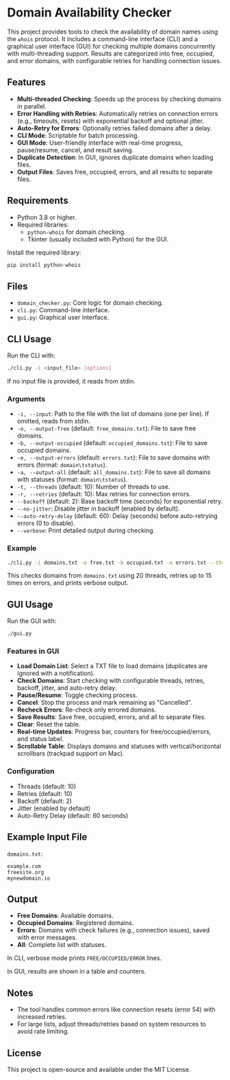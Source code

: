 # Domain Availability Checker

This project provides tools to check the availability of domain names using the `whois` protocol. It includes a command-line interface (CLI) and a graphical user interface (GUI) for checking multiple domains concurrently with multi-threading support. Results are categorized into free, occupied, and error domains, with configurable retries for handling connection issues.

## Features

- **Multi-threaded Checking**: Speeds up the process by checking domains in parallel.
- **Error Handling with Retries**: Automatically retries on connection errors (e.g., timeouts, resets) with exponential backoff and optional jitter.
- **Auto-Retry for Errors**: Optionally retries failed domains after a delay.
- **CLI Mode**: Scriptable for batch processing.
- **GUI Mode**: User-friendly interface with real-time progress, pause/resume, cancel, and result saving.
- **Duplicate Detection**: In GUI, ignores duplicate domains when loading files.
- **Output Files**: Saves free, occupied, errors, and all results to separate files.

## Requirements

- Python 3.8 or higher.
- Required libraries:
  - `python-whois` for domain checking.
  - Tkinter (usually included with Python) for the GUI.

Install the required library:

```bash
pip install python-whois
```

## Files

- `domain_checker.py`: Core logic for domain checking.
- `cli.py`: Command-line interface.
- `gui.py`: Graphical user interface.

## CLI Usage

Run the CLI with:

```bash
./cli.py -i <input_file> [options]
```

If no input file is provided, it reads from stdin.

### Arguments

- `-i, --input`: Path to the file with the list of domains (one per line). If omitted, reads from stdin.
- `-o, --output-free` (default: `free_domains.txt`): File to save free domains.
- `-b, --output-occupied` (default: `occupied_domains.txt`): File to save occupied domains.
- `-e, --output-errors` (default: `errors.txt`): File to save domains with errors (format: `domain\tstatus`).
- `-a, --output-all` (default: `all_domains.txt`): File to save all domains with statuses (format: `domain\tstatus`).
- `-t, --threads` (default: 10): Number of threads to use.
- `-r, --retries` (default: 10): Max retries for connection errors.
- `--backoff` (default: 2): Base backoff time (seconds) for exponential retry.
- `--no-jitter`: Disable jitter in backoff (enabled by default).
- `--auto-retry-delay` (default: 60): Delay (seconds) before auto-retrying errors (0 to disable).
- `--verbose`: Print detailed output during checking.

### Example

```bash
./cli.py -i domains.txt -o free.txt -b occupied.txt -e errors.txt --threads 20 --retries 15 --verbose
```

This checks domains from `domains.txt` using 20 threads, retries up to 15 times on errors, and prints verbose output.

## GUI Usage

Run the GUI with:

```bash
./gui.py
```

### Features in GUI

- **Load Domain List**: Select a TXT file to load domains (duplicates are ignored with a notification).
- **Check Domains**: Start checking with configurable threads, retries, backoff, jitter, and auto-retry delay.
- **Pause/Resume**: Toggle checking process.
- **Cancel**: Stop the process and mark remaining as "Cancelled".
- **Recheck Errors**: Re-check only errored domains.
- **Save Results**: Save free, occupied, errors, and all to separate files.
- **Clear**: Reset the table.
- **Real-time Updates**: Progress bar, counters for free/occupied/errors, and status label.
- **Scrollable Table**: Displays domains and statuses with vertical/horizontal scrollbars (trackpad support on Mac).

### Configuration

- Threads (default: 10)
- Retries (default: 10)
- Backoff (default: 2)
- Jitter (enabled by default)
- Auto-Retry Delay (default: 60 seconds)

## Example Input File

`domains.txt`:

```
example.com
freesite.org
mynewdomain.io
```

## Output

- **Free Domains**: Available domains.
- **Occupied Domains**: Registered domains.
- **Errors**: Domains with check failures (e.g., connection issues), saved with error messages.
- **All**: Complete list with statuses.

In CLI, verbose mode prints `FREE/OCCUPIED/ERROR` lines.

In GUI, results are shown in a table and counters.

## Notes

- The tool handles common errors like connection resets (error 54) with increased retries.
- For large lists, adjust threads/retries based on system resources to avoid rate limiting.

## License

This project is open-source and available under the MIT License.